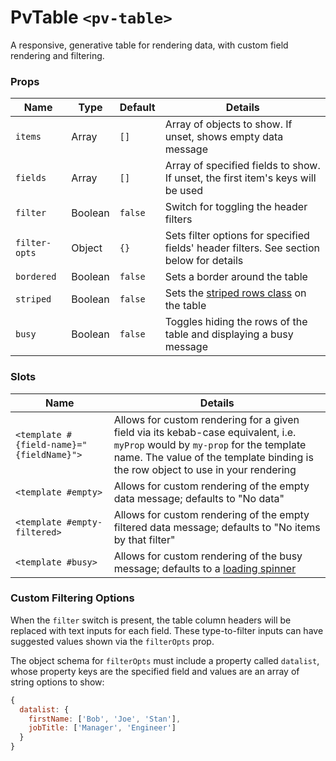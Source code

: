 # PvTable `<pv-table>`
A responsive, generative table for rendering data, with custom field rendering and filtering.

### Props
|Name|Type|Default|Details|
|---|---|---|---|
|`items`|Array|`[]`|Array of objects to show. If unset, shows empty data message|
|`fields`|Array|`[]`|Array of specified fields to show. If unset, the first item's keys will be used|
|`filter`|Boolean|`false`|Switch for toggling the header filters|
|`filter-opts`|Object|`{}`|Sets filter options for specified fields' header filters. See section below for details|
|`bordered`|Boolean|`false`|Sets a border around the table|
|`striped`|Boolean|`false`|Sets the [striped rows class](https://picocss.com/docs/table#striped) on the table|
|`busy`|Boolean|`false`|Toggles hiding the rows of the table and displaying a busy message|

### Slots
|Name|Details|
|---|---|
|`<template #{field-name}="{fieldName}">`|Allows for custom rendering for a given field via its kebab-case equivalent, i.e. `myProp` would by `my-prop` for the template name. The value of the template binding is the row object to use in your rendering|
|`<template #empty>`|Allows for custom rendering of the empty data message; defaults to "No data"|
|`<template #empty-filtered>`|Allows for custom rendering of the empty filtered data message; defaults to "No items by that filter"|
|`<template #busy>`|Allows for custom rendering of the busy message; defaults to a [loading spinner](https://picocss.com/docs/loading)|

### Custom Filtering Options
When the `filter` switch is present, the table column headers will be replaced with text inputs for each field. These type-to-filter inputs can have suggested values shown via the `filterOpts` prop.

The object schema for `filterOpts` must include a property called `datalist`, whose property keys are the specified field and values are an array of string options to show:
```js
{
  datalist: {
    firstName: ['Bob', 'Joe', 'Stan'],
    jobTitle: ['Manager', 'Engineer']
  }
}
```
